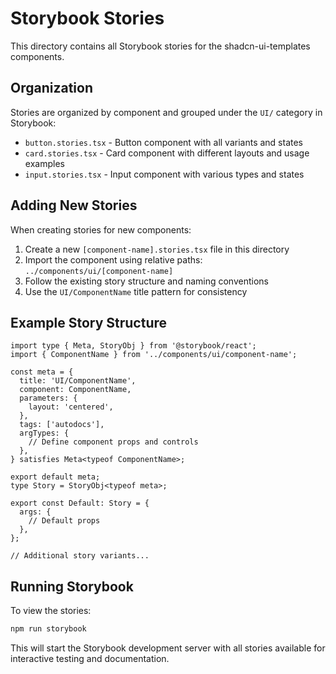 # Storybook Stories

This directory contains all Storybook stories for the shadcn-ui-templates components.

## Organization

Stories are organized by component and grouped under the `UI/` category in Storybook:

- `button.stories.tsx` - Button component with all variants and states
- `card.stories.tsx` - Card component with different layouts and usage examples
- `input.stories.tsx` - Input component with various types and states

## Adding New Stories

When creating stories for new components:

1. Create a new `[component-name].stories.tsx` file in this directory
2. Import the component using relative paths: `../components/ui/[component-name]`
3. Follow the existing story structure and naming conventions
4. Use the `UI/ComponentName` title pattern for consistency

## Example Story Structure

```tsx
import type { Meta, StoryObj } from '@storybook/react';
import { ComponentName } from '../components/ui/component-name';

const meta = {
  title: 'UI/ComponentName',
  component: ComponentName,
  parameters: {
    layout: 'centered',
  },
  tags: ['autodocs'],
  argTypes: {
    // Define component props and controls
  },
} satisfies Meta<typeof ComponentName>;

export default meta;
type Story = StoryObj<typeof meta>;

export const Default: Story = {
  args: {
    // Default props
  },
};

// Additional story variants...
```

## Running Storybook

To view the stories:

```bash
npm run storybook
```

This will start the Storybook development server with all stories available for interactive testing and documentation. 